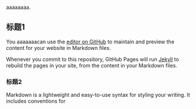 aaaaaaaa.

## 标题1

You aaaaaaacan use the [editor on GitHub](https://github.com/interplaying/interplaying.github.io/edit/master/index.md) to maintain and preview the content for your website in Markdown files.

Whenever you commit to this repository, GitHub Pages will run [Jekyll](https://jekyllrb.com/) to rebuild the pages in your site, from the content in your Markdown files.

### 标题2

Markdown is a lightweight and easy-to-use syntax for styling your writing. It includes conventions for

